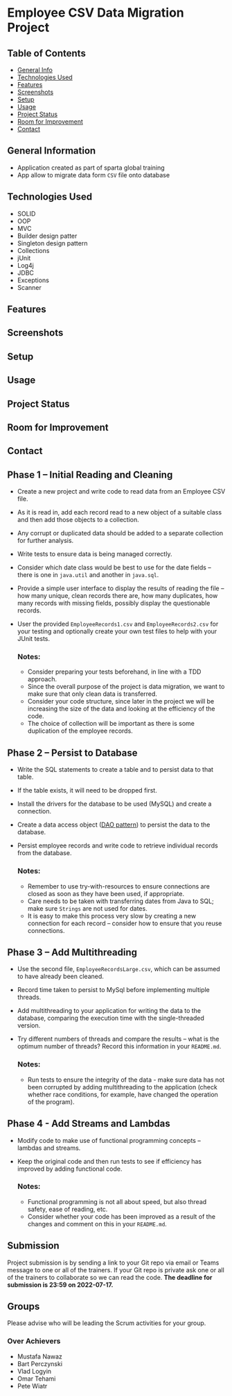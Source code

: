 # Employee CSV Data Migration Project

## Table of Contents
* [General Info](#general-information)
* [Technologies Used](#technologies-used)
* [Features](#features)
* [Screenshots](#screenshots)
* [Setup](#setup)
* [Usage](#usage)
* [Project Status](#project-status)
* [Room for Improvement](#room-for-improvement)
* [Contact](#contact)


## General Information
- Application created as part of sparta global training
- App allow to migrate data form ```CSV``` file onto database

## Technologies Used
- SOLID
- OOP
- MVC
- Builder design patter
- Singleton design pattern
- Collections
- jUnit
- Log4j
- JDBC
- Exceptions
- Scanner

## Features


## Screenshots


## Setup


## Usage


## Project Status


## Room for Improvement



## Contact



## Phase 1 – Initial Reading and Cleaning
- Create a new project and write code to read data from an Employee CSV file.
- As it is read in, add each record read to a new object of a suitable class and then add those objects to a collection.
- Any corrupt or duplicated data should be added to a separate collection for further analysis.
- Write tests to ensure data is being managed correctly.
- Consider which date class would be best to use for the date fields – there is one in ```java.util``` and another in ```java.sql```.
- Provide a simple user interface to display the results of reading the file – how many unique, clean records there are, how many duplicates, how many records with missing fields, possibly display the questionable records.
- User the provided ```EmployeeRecords1.csv``` and ```EmployeeRecords2.csv``` for your testing and optionally create your own test files to help with your JUnit tests.

  ### Notes:
    - Consider preparing your tests beforehand, in line with a TDD approach.
    - Since the overall purpose of the project is data migration, we want to make sure that only clean data is transferred.
    - Consider your code structure, since later in the project we will be increasing the size of the data and looking at the efficiency of the code.
    - The choice of collection will be important as there is some duplication of the employee records.

## Phase 2 – Persist to Database
- Write the SQL statements to create a table and to persist data to that table.
- If the table exists, it will need to be dropped first.
- Install the drivers for the database to be used (MySQL) and create a connection.
- Create a data access object ([DAO pattern](https://en.wikipedia.org/wiki/Data_access_object)) to persist the data to the database.
- Persist employee records and write code to retrieve individual records from the database.

  ### Notes:
    - Remember to use try-with-resources to ensure connections are closed as soon as they have been used, if appropriate.
    - Care needs to be taken with transferring dates from Java to SQL; make sure ```Strings``` are not used for dates.
    - It is easy to make this process very slow by creating a new connection for each record – consider how to ensure that you reuse connections.

## Phase 3 – Add Multithreading
- Use the second file, ```EmployeeRecordsLarge.csv```, which can be assumed to have already been cleaned.
- Record time taken to persist to MySql before implementing multiple threads.
- Add multithreading to your application for writing the data to the database, comparing the execution time with the single-threaded version.
- Try different numbers of threads and compare the results – what is the optimum number of threads? Record this information in your ```README.md```.

  ### Notes:
    - Run tests to ensure the integrity of the data - make sure data has not been corrupted by adding multithreading to the application (check whether race conditions, for example, have changed the operation of the program).

## Phase 4 - Add Streams and Lambdas
- Modify code to make use of functional programming concepts – lambdas and streams.
- Keep the original code and then run tests to see if efficiency has improved by adding functional code.

  ### Notes:
    - Functional programming is not all about speed, but also thread safety, ease of reading, etc.
    - Consider whether your code has been improved as a result of the changes and comment on this in your ```README.md```.

## Submission

Project submission is by sending a link to your Git repo via email or Teams message
to one or all of the trainers.
If your Git repo is private ask one or all of the trainers to collaborate so we can read the
code. **The deadline for submission is 23:59 on 2022-07-17.**

## Groups

Please advise who will be leading the Scrum activities for your group.



### Over Achievers

- Mustafa Nawaz
- Bart Perczynski
- Vlad Logyin
- Omar Tehami
- Pete Wiatr


